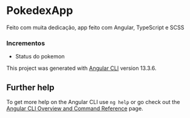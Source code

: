# PokedexApp
Feito com muita dedicação, app feito com Angular, TypeScript e SCSS

### Incrementos 
- Status do pokemon

This project was generated with [Angular CLI](https://github.com/angular/angular-cli) version 13.3.6.

## Further help

To get more help on the Angular CLI use `ng help` or go check out the [Angular CLI Overview and Command Reference](https://angular.io/cli) page.
